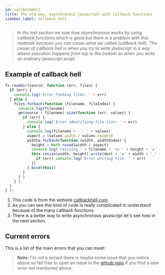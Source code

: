 ```yaml
---
id: callbackHell
title: The old way, asynchronous javascript with callback functions
sidebar_label: Callback hell
---
```

>*In the last section we saw how asynchronous works by using callback functions which is good but there is a problem with this methods because you can cause what we called (callback hell). The cause of callback hell is when you try to write javascript in a way where execution happens from top to the bottom so when you write an ordinary javascript script.*

## Example of callback hell
```js
fs.readdir(source, function (err, files) {
  if (err) {
    console.log('Error finding files: ' + err)
  } else {
    files.forEach(function (filename, fileIndex) {
      console.log(filename)
      gm(source + filename).size(function (err, values) {
        if (err) {
          console.log('Error identifying file size: ' + err)
        } else {
          console.log(filename + ' : ' + values)
          aspect = (values.width / values.height)
          widths.forEach(function (width, widthIndex) {
            height = Math.round(width / aspect)
            console.log('resizing ' + filename + 'to ' + height + 'x' + height)
            this.resize(width, height).write(dest + 'w' + width + '_' + filename, function(err) {
              if (err) console.log('Error writing file: ' + err)
            })
          }.bind(this))
        }
      } )
    } )
  }
} );
```
1. This code is from the website [callbackhell.com](http://callbackhell.com/).
2. As you can see this kind of code is really complicated to understand because of the many callback functions.
3. There is a better way to write asynchronous javascript let's see how in the next section.

## Current errors
This is a list of the main errors that you can meet:
> **Note:** I'm not a wizard there is maybe some issue that you notice above so fell free to open an issue in the [github repo](https://github.com/luctst/learn-javascript) if you find a new error not mentioned above.